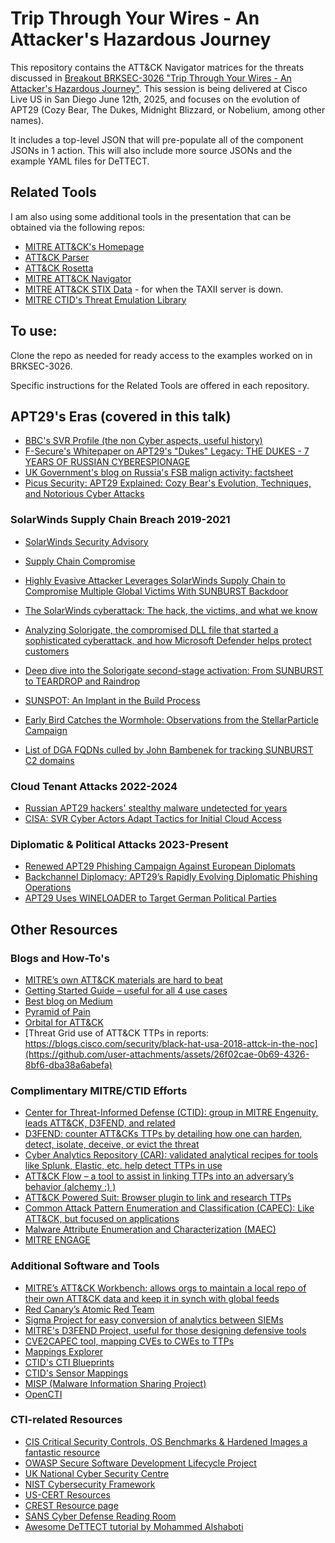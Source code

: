 # Trip Through Your Wires - An Attacker's Hazardous Journey

This repository contains the ATT&CK Navigator matrices for the threats discussed in [Breakout BRKSEC-3026 "Trip Through Your Wires - An Attacker's Hazardous Journey"](https://www.ciscolive.com/global/learn/session-catalog.html?search=BRKSEC-3026#/). This session is being delivered at Cisco Live US in San Diego June 12th, 2025, and focuses on the evolution of APT29 (Cozy Bear, The Dukes, Midnight Blizzard, or Nobelium, among other names).

It includes a top-level JSON that will pre-populate all of the component JSONs in 1 action. This will also include more source JSONs and the example YAML files for DeTTECT.

## Related Tools
I am also using some additional tools in the presentation that can be obtained via the following repos:
- [MITRE ATT&CK's Homepage](https://attack.mitre.org)
- [ATT&CK Parser](https://github.com/mjmcphee/attack_parser)
- [ATT&CK Rosetta](https://github.com/mjmcphee/attack-rosetta)
- [MITRE ATT&CK Navigator](https://github.com/mitre-attack/attack-navigator)
- [MITRE ATT&CK STIX Data](https://github.com/mitre-attack/attack-stix-data) - for when the TAXII server is down.
- [MITRE CTID's Threat Emulation Library](https://github.com/center-for-threat-informed-defense/adversary_emulation_library)

## To use:
Clone the repo as needed for ready access to the examples worked on in BRKSEC-3026.

Specific instructions for the Related Tools are offered in each repository.

## APT29's Eras (covered in this talk)
- [BBC's SVR Profile (the non Cyber aspects, useful history)](https://www.bbc.com/news/10447308)
- [F-Secure's Whitepaper on APT29's "Dukes" Legacy: THE DUKES - 7 YEARS OF RUSSIAN CYBERESPIONAGE](https://blog-assets.f-secure.com/wp-content/uploads/2020/03/18122307/F-Secure_Dukes_Whitepaper.pdf)
- [UK Government's blog on Russia's FSB malign activity: factsheet](https://www.gov.uk/government/publications/russias-fsb-malign-cyber-activity-factsheet/russias-fsb-malign-activity-factsheet)
- [Picus Security: APT29 Explained: Cozy Bear's Evolution, Techniques, and Notorious Cyber Attacks](https://www.picussecurity.com/resource/blog/apt29-cozy-bear-evolution-techniques)


### SolarWinds Supply Chain Breach 2019-2021
- [SolarWinds Security Advisory](https://www.solarwinds.com/sa-overview/securityadvisory)
- [Supply Chain Compromise](https://www.cisa.gov/news-events/alerts/2021/01/07/supply-chain-compromise)
- [Highly Evasive Attacker Leverages SolarWinds Supply Chain to Compromise Multiple Global Victims With SUNBURST Backdoor](https://cloud.google.com/blog/topics/threat-intelligence/evasive-attacker-leverages-solarwinds-supply-chain-compromises-with-sunburst-backdoor)
- [The SolarWinds cyberattack: The hack, the victims, and what we know](https://www.bleepingcomputer.com/news/security/the-solarwinds-cyberattack-the-hack-the-victims-and-what-we-know/)
- [Analyzing Solorigate, the compromised DLL file that started a sophisticated cyberattack, and how Microsoft Defender helps protect customers](https://www.microsoft.com/en-us/security/blog/2020/12/18/analyzing-solorigate-the-compromised-dll-file-that-started-a-sophisticated-cyberattack-and-how-microsoft-defender-helps-protect/)
- [Deep dive into the Solorigate second-stage activation: From SUNBURST to TEARDROP and Raindrop](https://www.microsoft.com/en-us/security/blog/2021/01/20/deep-dive-into-the-solorigate-second-stage-activation-from-sunburst-to-teardrop-and-raindrop/)
- [SUNSPOT: An Implant in the Build Process](https://www.crowdstrike.com/en-us/blog/sunspot-malware-technical-analysis/)
- [Early Bird Catches the Wormhole: Observations from the StellarParticle Campaign](https://www.crowdstrike.com/en-us/blog/observations-from-the-stellarparticle-campaign/)

- [List of DGA FQDNs culled by John Bambenek for tracking SUNBURST C2 domains](https://github.com/bambenek/research/blob/main/sunburst/uniq-hostnames.txt)

###  Cloud Tenant Attacks 2022-2024
- [Russian APT29 hackers' stealthy malware undetected for years](https://www.bleepingcomputer.com/news/security/russian-apt29-hackers-stealthy-malware-undetected-for-years/)
- [CISA: SVR Cyber Actors Adapt Tactics for Initial Cloud Access](https://www.cisa.gov/news-events/cybersecurity-advisories/aa24-057a)

### Diplomatic & Political Attacks 2023-Present
- [Renewed APT29 Phishing Campaign Against European Diplomats](https://research.checkpoint.com/2025/apt29-phishing-campaign/)
- [Backchannel Diplomacy: APT29’s Rapidly Evolving Diplomatic Phishing Operations](https://cloud.google.com/blog/topics/threat-intelligence/apt29-evolving-diplomatic-phishing)
- [APT29 Uses WINELOADER to Target German Political Parties](https://cloud.google.com/blog/topics/threat-intelligence/apt29-wineloader-german-political-parties)

## Other Resources

### Blogs and How-To's
- [MITRE’s own ATT&CK materials are hard to beat](https://attack.mitre.org)
- [Getting Started Guide – useful for all 4 use cases](https://attack.mitre.org/resources/getting-started/)
- [Best blog on Medium](https://medium.com/mitre-attack/)
- [Pyramid of Pain](https://globalsecuresolutions.com/the-pyramid-of-pain/)
- [Orbital for ATT&CK](https://blogs.cisco.com/security/finding-the-malicious-needle-in-your-endpoint-haystacks)
- [Threat Grid use of ATT&CK TTPs in reports: https://blogs.cisco.com/security/black-hat-usa-2018-attck-in-the-noc](https://github.com/user-attachments/assets/26f02cae-0b69-4326-8bf6-dba38a6abefa)

### Complimentary MITRE/CTID Efforts
- [Center for Threat-Informed Defense (CTID): group in MITRE Engenuity, leads ATT&CK, D3FEND, and related](https://ctid.mitre-engenuity.org)
- [D3FEND: counter ATT&CKs TTPs by detailing how one can harden, detect, isolate, deceive, or evict the threat](https://d3fend.mitre.org)
- [Cyber Analytics Repository (CAR): validated analytical recipes for tools like Splunk, Elastic, etc. help detect TTPs in use](https://car.mitre.org/)
- [ATT&CK Flow – a tool to assist in linking TTPs into an adversary’s behavior (alchemy ;) )](https://center-for-threat-informed-defense.github.io/attack-flow/)
- [ATT&CK Powered Suit: Browser plugin to link and research TTPs](https://mitre-engenuity.org/cybersecurity/center-for-threat-informed-defense/attack-powered-suit/)
- [Common Attack Pattern Enumeration and Classification (CAPEC): Like ATT&CK, but focused on applications](https://capec.mitre.org/)
- [Malware Attribute Enumeration and Characterization (MAEC)](http://maecproject.github.io/)
- [MITRE ENGAGE](https://engage.mitre.org/)

### Additional Software and Tools
- [MITRE’s ATT&CK Workbench: allows orgs to maintain a local repo of their own ATT&CK data and keep it in synch with global feeds](https://ctid.mitre-engenuity.org/our-work/attack-workbench/)
- [Red Canary’s Atomic Red Team](https://atomicredteam.io)
- [Sigma Project for easy conversion of analytics between SIEMs](https://github.com/SigmaHQ/sigma)
- [MITRE's D3FEND Project, useful for those designing defensive tools](https://d3fend.mitre.org/)
- [CVE2CAPEC tool, mapping CVEs to CWEs to TTPs](https://galeax.github.io/CVE2CAPEC/)
- [Mappings Explorer](https://center-for-threat-informed-defense.github.io/mappings-explorer/)
- [CTID's CTI Blueprints](https://github.com/center-for-threat-informed-defense/cti-blueprints/wiki)
- [CTID's Sensor Mappings](https://center-for-threat-informed-defense.github.io/sensor-mappings-to-attack/levels/)
- [MISP (Malware Information Sharing Project)](https://www.misp-project.org/)
- [OpenCTI](https://filigran.io/solutions/open-cti/)

### CTI-related Resources
- [CIS Critical Security Controls, OS Benchmarks & Hardened Images a fantastic resource](https://www.cisecurity.org/cybersecurity-tools/)
- [OWASP Secure Software Development Lifecycle Project](https://www.owasp.org/index.php/OWASP_Secure_Software_Development_Lifecycle_Project)
- [UK National Cyber Security Centre](https://www.ncsc.gov.uk/section/advice-guidance/all-topics)
- [NIST Cybersecurity Framework](https://www.nist.gov/cyberframework)
- [US-CERT Resources](https://www.us-cert.gov/resources)
- [CREST Resource page](https://www.crest-approved.org/knowledge-sharing/index.html)
- [SANS Cyber Defense Reading Room](https://cyber-defense.sans.org/resources/whitepapers)
- [Awesome DeTTECT tutorial by Mohammed Alshaboti](https://medium.com/@alshaboti/getting-started-with-mitre-caldera-offensive-and-defensive-training-3ca9f693e0d7)

